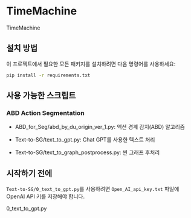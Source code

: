 # TimeMachine
TimeMachine

## 설치 방법
이 프로젝트에서 필요한 모든 패키지를 설치하려면 다음 명령어를 사용하세요:

```bash
pip install -r requirements.txt
```

## 사용 가능한 스크립트

### ABD Action Segmentation
- ABD_for_Seg/abd_by_du_origin_ver_1.py: 액션 경계 감지(ABD) 알고리즘

- Text-to-SG/text_to_gpt.py: Chat GPT를 사용한 텍스트 처리
- Text-to-SG/text_to_graph_postprocess.py: 씬 그래프 후처리


## 시작하기 전에
`Text-to-SG/0_text_to_gpt.py`를 사용하려면 `Open_AI_api_key.txt` 파일에 OpenAI API 키를 저장해야 합니다.

0_text_to_gpt.py
